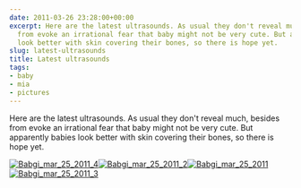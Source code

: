 ```yaml
---
date: 2011-03-26 23:28:00+00:00
excerpt: Here are the latest ultrasounds. As usual they don't reveal much, besides
  from evoke an irrational fear that baby might not be very cute. But apparently babies
  look better with skin covering their bones, so there is hope yet.
slug: latest-ultrasounds
title: Latest ultrasounds
tags:
- baby
- mia
- pictures
---
```


Here are the latest ultrasounds. As usual they don't reveal much, besides from evoke an irrational fear that baby might not be very cute. But apparently babies look better with skin covering their bones, so there is hope yet.

[![Babgi_mar_25_2011_4](http://wordbitarchives.files.wordpress.com/2013/02/babgi_mar_25_2011_4-scaled-1000.jpg?w=300)](http://wordbitarchives.files.wordpress.com/2013/02/babgi_mar_25_2011_4-scaled-1000.jpg)[![Babgi_mar_25_2011_2](http://wordbitarchives.files.wordpress.com/2013/02/babgi_mar_25_2011_2-scaled-1000.jpg?w=300)](http://wordbitarchives.files.wordpress.com/2013/02/babgi_mar_25_2011_2-scaled-1000.jpg)[![Babgi_mar_25_2011](http://wordbitarchives.files.wordpress.com/2013/02/babgi_mar_25_2011-scaled-1000.jpg?w=300)](http://wordbitarchives.files.wordpress.com/2013/02/babgi_mar_25_2011-scaled-1000.jpg)[![Babgi_mar_25_2011_3](http://wordbitarchives.files.wordpress.com/2013/02/babgi_mar_25_2011_3-scaled-1000.jpg?w=300)](http://wordbitarchives.files.wordpress.com/2013/02/babgi_mar_25_2011_3-scaled-1000.jpg)
